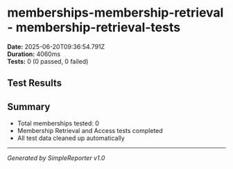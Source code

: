 # memberships-membership-retrieval - membership-retrieval-tests

**Date:** 2025-06-20T09:36:54.791Z  
**Duration:** 4060ms  
**Tests:** 0 (0 passed, 0 failed)

## Test Results



## Summary

- Total memberships tested: 0
- Membership Retrieval and Access tests completed
- All test data cleaned up automatically

---
*Generated by SimpleReporter v1.0*
